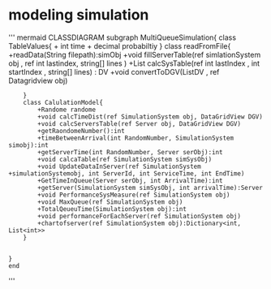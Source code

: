 # modeling simulation 

''' mermaid
    CLASSDIAGRAM
    subgraph MultiQueueSimulation{
        class TableValues{
            + int time 
            + decimal probabiltiy 
        }
        class readFromFile{
            +readData(String filepath):simObj
            +void fillServerTable(ref simlationSystem obj , ref int lastindex, string[] lines  )
            +List<tableValues> calcSysTable(ref int lastIndex , int startIndex , string[] lines) : DV 
            +void convertToDGV(List<TableValues>DV , ref Datagridview obj)
            

            
        }
        class CalulationModel{
            +Randome randome
            +void calcTimeDist(ref SimulationSystem obj, DataGridView DGV)
            +void calcServersTable(ref Server obj, DataGridView DGV)
            +getRaondomeNumber():int
            +timeBetweenArrival(int RandomNumber, SimulationSystem simobj):int
            +getServerTime(int RandomNumber, Server serObj):int
            +void calcaTable(ref SimulationSystem simSysObj)
            +void UpdateDataInServer(ref SimulationSystem +simulationSystemobj, int ServerId, int ServiceTime, int EndTime)
            +GetTimeInQueue(Server serObj, int ArrivalTime):int
            +getServer(SimulationSystem simSysObj, int arrivalTime):Server
            +void PerformanceSysMeasure(ref SimulationSystem obj)
            +void MaxQueue(ref SimulationSystem obj)
            +TotalQeueuTime(SimulationSystem obj):int
            +void performanceForEachServer(ref SimulationSystem obj)
            +chartofserver(ref SimulationSystem obj):Dictionary<int, List<int>>
        }

        
    }
    end
'''
